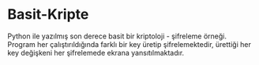 # Basit-Kripte

Python ile yazılmış son derece basit bir kriptoloji - şifreleme örneği.
Program her çalıştırıldığında farklı bir key üretip şifrelemektedir, ürettiği her key değişkeni her şifrelemede ekrana yansıtılmaktadır.
